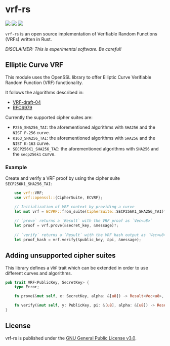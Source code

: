 # vrf-rs
[![](https://img.shields.io/crates/v/vrf.svg)](https://crates.io/crates/vrf) [![](https://docs.rs/vrf/badge.svg)](https://docs.rs/vrf) [![](https://travis-ci.com/witnet/vrf-rs.svg?branch=master)](https://travis-ci.com/witnet/vrf-rs)

`vrf-rs` is an open source implementation of Verifiable Random Functions (VRFs) written in Rust.

_DISCLAIMER: This is experimental software. Be careful!_

## Elliptic Curve VRF

This module uses the OpenSSL library to offer Elliptic Curve Verifiable Random Function (VRF) functionality.

It follows the algorithms described in:

* [VRF-draft-04](https://tools.ietf.org/pdf/draft-irtf-cfrg-vrf-04)
* [RFC6979](https://tools.ietf.org/html/rfc6979)

Currently the supported cipher suites are:

* `P256_SHA256_TAI`: the aforementioned algorithms with `SHA256` and the `NIST P-256` curve.
* `K163_SHA256_TAI`: the aforementioned algorithms with `SHA256` and the `NIST K-163` curve.
* `SECP256K1_SHA256_TAI`: the aforementioned algorithms with `SHA256` and the `secp256k1` curve.

### Example

Create and verify a VRF proof by using the cipher suite `SECP256K1_SHA256_TAI`:

```rust
    use vrf::VRF;
    use vrf::openssl::{CipherSuite, ECVRF};

    // Initialization of VRF context by providing a curve
    let mut vrf = ECVRF::from_suite(CipherSuite::SECP256K1_SHA256_TAI)?;
    
    // `prove` returns a `Result` with the VRF proof as `Vec<u8>`
    let proof = vrf.prove(&secret_key, &message)?;
    
    // `verify` returns a `Result` with the VRF hash output as `Vec<u8>`
    let proof_hash = vrf.verify(&public_key, &pi, &message);
```

## Adding unsupported cipher suites

This library defines a `VRF` trait which can be extended in order to use different curves and algorithms.

```rust
pub trait VRF<PublicKey, SecretKey> {
    type Error;

    fn prove(&mut self, x: SecretKey, alpha: &[u8]) -> Result<Vec<u8>, Self::Error>;

    fn verify(&mut self, y: PublicKey, pi: &[u8], alpha: &[u8]) -> Result<Vec<u8>, Self::Error>;
}
```

## License

vrf-rs is published under the [GNU General Public License v3.0][license].

[license]: https://github.com/witnet/vrf-rs/blob/master/LICENSE
